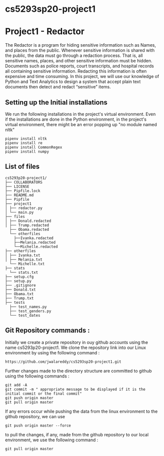 # cs5293sp20-project1
# Project1 - Redactor
The Redactor is a program for hiding sensitive information such as Names, and places from the public. Whenever sensitive information is shared with the public, the data must go through a redaction process. That is, all sensitive names, places, and other sensitive information must be hidden. Documents such as police reports, court transcripts, and hospital records all containing sensitive information. Redacting this information is often expensive and time consuming.
In this project, we will use our knowledge of Python and Text Analytics to design a system that accept plain text documents then detect and redact “sensitive” items. 

## Setting up the Initial installations 
We run the following installations in the project's virtual environment. Even if the installations are done in the Python environment, in the project's virtual environment, there might be an error popping up "no module named nltk"
~~~
pipenv install nltk
pipenv install re
pipenv install CommonRegex
pipenv install numpy
~~~

## List of files
~~~
cs5293p20-project1/
├── COLLABORATORS
├── LICENSE
├── Pipfile.lock
├── README.md
├── Pipfile
├── project1
│ ├── redactor.py
│ └── main.py
├── files
│ ├── Donald.redacted
│ ├── Trump.redacted
  ├── Obama.redacted
  └── otherfiles
    ├──Ivanka.redacted
    ├──Melania.redacted
    └──Michelle.redacted
├── otherfiles
│ ├── Ivanka.txt
│ ├── Melania.txt
  └── Michelle.txt
├── stats
  └── stats.txt
├── setup.cfg
├── setup.py
├── .gitignore
├── Donald.txt
├── Obama.txt
├── Trump.txt
├── tests
  ├── test_names.py
  ├── test_genders.py
  └── test_dates
~~~  

## Git Repository commands :
Initially we create a private repository in ouy github accounts using the name cs5293p20-project1. We clone the repository link into our Linux environment by using the following command :
~~~
https://github.com/jwalareddy/cs5293sp20-project1.git
~~~
Further changes made to the directory structure are committed to github using the following commands :
~~~
git add -A
git commit -m " appropriate message to be displayed if it is the initial commit or the final commit"
git push origin master 
git pull origin master
~~~
If any errors occur while pushing the data from the linux environment to the github repository, we can use 
~~~
git push origin master --force
~~~
to pull the changes, if any, made from the github repository to our local environment, we use the following command :
~~~
git pull origin master
~~~

